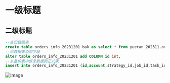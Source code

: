 # 一级标题
## 二级标题
```sql
--备份数据表
create table orders_info_20231201_bak as select * from yueran_202311.orders_info_20231201;
--给数据表添加字段
alter table orders_info_20231201 add COLUMN id int,
--从备份表中恢复数据到正式表
insert into orders_info_20231201 (id,account,strategy_id,job_id,task_id,order_id,remote_order_id,symbol,direction.price.volume,state) select () from  orders_info_20231201_bak;

```

![image](https://github.com/XLF2014/-/assets/35831629/3c0d48e9-f627-4fd7-a059-77da260e4ca2)
